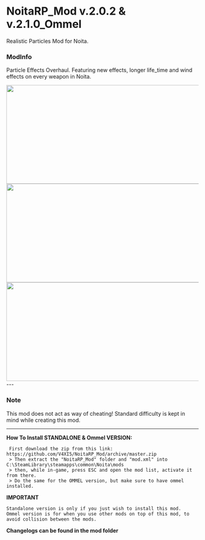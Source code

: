 # **NoitaRP_Mod v.2.0.2 & v.2.1.0_Ommel**
 Realistic Particles Mod for Noita.


### **ModInfo**
Particle Effects Overhaul.
Featuring new effects, longer life_time and wind effects on every weapon in Noita.


<img src="https://media.giphy.com/media/jru9CWPtoqKv5jcguB/giphy.gif" width="858" height="259" />

<img src="https://media.giphy.com/media/RiPxmWs4wHkQakKVLg/giphy.gif" width="858" height="259" />

<img src="https://media.giphy.com/media/eiGjjtU2F5W3z7ud5Y/giphy.gif" width="858" height="259" />
---

### **Note**
This mod does not act as way of cheating!
Standard difficulty is kept in mind while creating this mod.

-----




**How To Install STANDALONE & Ommel VERSION:**
```
 First download the zip from this link: https://github.com/V4XI5/NoitaRP_Mod/archive/master.zip
 > Then extract the "NoitaRP_Mod" folder and "mod.xml" into C:\SteamLibrary\steamapps\common\Noita\mods
 > then, while in-game, press ESC and open the mod list, activate it from there.
 > Do the same for the OMMEL version, but make sure to have ommel installed.
```

**IMPORTANT**
```
Standalone version is only if you just wish to install this mod.
Ommel version is for when you use other mods on top of this mod, to avoid collision between the mods.
```

**Changelogs can be found in the mod folder**
